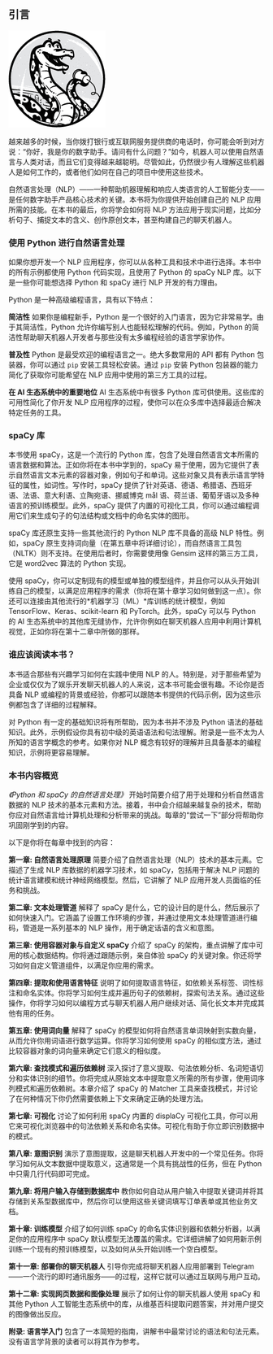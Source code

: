 ## **引言**

![Image](img/fm0xv.jpg)

越来越多的时候，当你拨打银行或互联网服务提供商的电话时，你可能会听到对方说：“你好，我是你的数字助手。请问有什么问题？”如今，机器人可以使用自然语言与人类对话，而且它们变得越来越聪明。尽管如此，仍然很少有人理解这些机器人是如何工作的，或者他们如何在自己的项目中使用这些技术。

自然语言处理（NLP）——一种帮助机器理解和响应人类语言的人工智能分支——是任何数字助手产品核心技术的关键。本书将为你提供开始创建自己的 NLP 应用所需的技能。在本书的最后，你将学会如何将 NLP 方法应用于现实问题，比如分析句子、捕捉文本的含义、创作原创文本，甚至构建自己的聊天机器人。

### **使用 Python 进行自然语言处理**

如果你想开发一个 NLP 应用程序，你可以从各种工具和技术中进行选择。本书中的所有示例都使用 Python 代码实现，且使用了 Python 的 spaCy NLP 库。以下是一些你可能想选择 Python 和 spaCy 进行 NLP 开发的有力理由。

Python 是一种高级编程语言，具有以下特点：

**简洁性** 如果你是编程新手，Python 是一个很好的入门语言，因为它非常易学。由于其简洁性，Python 允许你编写别人也能轻松理解的代码。例如，Python 的简洁性帮助聊天机器人开发者与那些没有太多编程经验的语言学家协作。

**普及性** Python 是最受欢迎的编程语言之一。绝大多数常用的 API 都有 Python 包装器，你可以通过 `pip` 安装工具轻松安装。通过 `pip` 安装 Python 包装器的能力简化了获取你可能希望在 NLP 应用中使用的第三方工具的过程。

**在 AI 生态系统中的重要地位** AI 生态系统中有很多 Python 库可供使用。这些库的可用性简化了你开发 NLP 应用程序的过程，使你可以在众多库中选择最适合解决特定任务的工具。

### **spaCy 库**

本书使用 spaCy，这是一个流行的 Python 库，包含了处理自然语言文本所需的语言数据和算法。正如你将在本书中学到的，spaCy 易于使用，因为它提供了表示自然语言文本元素的容器对象，例如句子和单词。这些对象又具有表示语言学特征的属性，如词性。写作时，spaCy 提供了针对英语、德语、希腊语、西班牙语、法语、意大利语、立陶宛语、挪威博克 mål 语、荷兰语、葡萄牙语以及多种语言的预训练模型。此外，spaCy 提供了内置的可视化工具，你可以通过编程调用它们来生成句子的句法结构或文档中的命名实体的图形。

spaCy 库还原生支持一些其他流行的 Python NLP 库不具备的高级 NLP 特性。例如，spaCy 原生支持词向量（在第五章中将详细讨论），而自然语言工具包（NLTK）则不支持。在使用后者时，你需要使用像 Gensim 这样的第三方工具，它是 word2vec 算法的 Python 实现。

使用 spaCy，你可以定制现有的模型或单独的模型组件，并且你可以从头开始训练自己的模型，以满足应用程序的需求（你将在第十章学习如何做到这一点）。你还可以连接由其他流行的*机器学习（ML）*库训练的统计模型，例如 TensorFlow、Keras、scikit-learn 和 PyTorch。此外，spaCy 可以与 Python 的 AI 生态系统中的其他库无缝协作，允许你例如在聊天机器人应用中利用计算机视觉，正如你将在第十二章中所做的那样。

### **谁应该阅读本书？**

本书适合那些有兴趣学习如何在实践中使用 NLP 的人。特别是，对于那些希望为企业或仅仅为了娱乐开发聊天机器人的人来说，这本书可能会很有趣。不论你是否具备 NLP 或编程的背景或经验，你都可以跟随本书提供的代码示例，因为这些示例都包含了详细的过程解释。

对 Python 有一定的基础知识将有所帮助，因为本书并不涉及 Python 语法的基础知识。此外，示例假设你具有初中级的英语语法和句法理解。附录是一些不太为人所知的语言学概念的参考。如果你对 NLP 概念有较好的理解并且具备基本的编程知识，示例将更容易理解。

### **本书内容概览**

*《Python 和 spaCy 的自然语言处理》* 开始时简要介绍了用于处理和分析自然语言数据的 NLP 技术的基本元素和方法。接着，书中会介绍越来越复杂的技术，帮助你应对自然语言给计算机处理和分析带来的挑战。每章的“尝试一下”部分将帮助你巩固刚学到的内容。

以下是你将在每章中找到的内容：

**第一章: 自然语言处理原理** 简要介绍了自然语言处理（NLP）技术的基本元素。它描述了生成 NLP 库数据的机器学习技术，如 spaCy，包括用于解决 NLP 问题的统计语言建模和统计神经网络模型。然后，它讲解了 NLP 应用开发人员面临的任务和挑战。

**第二章: 文本处理管道** 解释了 spaCy 是什么，它的设计目的是什么，然后展示了如何快速入门。它涵盖了设置工作环境的步骤，并通过使用文本处理管道进行编码，管道是一系列基本的 NLP 操作，用于确定话语的含义和意图。

**第三章: 使用容器对象与自定义 spaCy** 介绍了 spaCy 的架构，重点讲解了库中可用的核心数据结构。你将通过跟随示例，亲自体验 spaCy 的关键对象。你还将学习如何自定义管道组件，以满足你应用的需求。

**第四章: 提取和使用语言特征** 说明了如何提取语言特征，如依赖关系标签、词性标注和命名实体。你将学习如何生成并遍历句子的依赖树，探索句法关系。通过这些操作，你将学习如何以编程方式与聊天机器人用户继续对话、简化长文本并完成其他有用的任务。

**第五章: 使用词向量** 解释了 spaCy 的模型如何将自然语言单词映射到实数向量，从而允许你用词语进行数学运算。你将学习如何使用 spaCy 的相似度方法，通过比较容器对象的词向量来确定它们意义的相似度。

**第六章: 查找模式和遍历依赖树** 深入探讨了意义提取、句法依赖分析、名词短语切分和实体识别的细节。你将完成从原始文本中提取意义所需的所有步骤，使用词序列模式和遍历依赖树。本章介绍了 spaCy 的 Matcher 工具来查找模式，并讨论了在何种情况下你仍然需要依赖上下文来确定正确的处理方法。

**第七章: 可视化** 讨论了如何利用 spaCy 内置的 displaCy 可视化工具，你可以用它来可视化浏览器中的句法依赖关系和命名实体。可视化有助于你立即识别数据中的模式。

**第八章: 意图识别** 演示了意图提取，这是聊天机器人开发中的一个常见任务。你将学习如何从文本数据中提取意义，这通常是一个具有挑战性的任务，但在 Python 中只需几行代码即可完成。

**第九章: 将用户输入存储到数据库中** 教你如何自动从用户输入中提取关键词并将其存储到关系型数据库中，然后你可以使用这些关键词填写订单表单或其他业务文档。

**第十章: 训练模型** 介绍了如何训练 spaCy 的命名实体识别器和依赖分析器，以满足你的应用程序中 spaCy 默认模型无法覆盖的需求。它详细讲解了如何用新示例训练一个现有的预训练模型，以及如何从头开始训练一个空白模型。

**第十一章: 部署你的聊天机器人** 引导你完成将聊天机器人应用部署到 Telegram——一个流行的即时通讯服务——的过程，这样它就可以通过互联网与用户互动。

**第十二章: 实现网页数据和图像处理** 展示了如何让你的聊天机器人使用 spaCy 和其他 Python 人工智能生态系统中的库，从维基百科提取问题答案，并对用户提交的图像做出反应。

**附录: 语言学入门** 包含了一本简短的指南，讲解书中最常讨论的语法和句法元素。没有语言学背景的读者可以将其作为参考。
